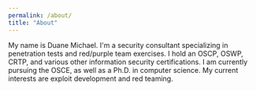 ```yaml
---
permalink: /about/
title: "About"
---
```


My name is Duane Michael. I'm a security consultant specializing in penetration tests and red/purple team exercises. I hold an OSCP, OSWP, CRTP, and various other information security certifications. I am currently pursuing the OSCE, as well as a Ph.D. in computer science. My current interests are exploit development and red teaming.